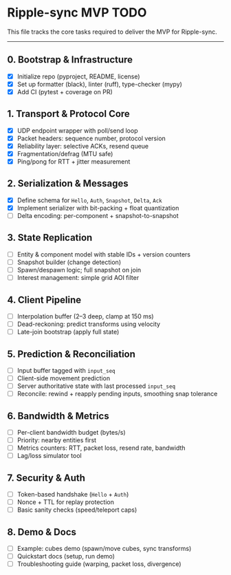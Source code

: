 # Ripple-sync MVP TODO

This file tracks the core tasks required to deliver the MVP for Ripple-sync.

---

## 0. Bootstrap & Infrastructure
- [X] Initialize repo (pyproject, README, license)
- [X] Set up formatter (black), linter (ruff), type-checker (mypy)
- [X] Add CI (pytest + coverage on PR)

## 1. Transport & Protocol Core
- [X] UDP endpoint wrapper with poll/send loop
- [X] Packet headers: sequence number, protocol version
- [X] Reliability layer: selective ACKs, resend queue
- [X] Fragmentation/defrag (MTU safe)
- [X] Ping/pong for RTT + jitter measurement

## 2. Serialization & Messages
- [X] Define schema for `Hello`, `Auth`, `Snapshot`, `Delta`, `Ack`
- [X] Implement serializer with bit-packing + float quantization
- [ ] Delta encoding: per-component + snapshot-to-snapshot

## 3. State Replication
- [ ] Entity & component model with stable IDs + version counters
- [ ] Snapshot builder (change detection)
- [ ] Spawn/despawn logic; full snapshot on join
- [ ] Interest management: simple grid AOI filter

## 4. Client Pipeline
- [ ] Interpolation buffer (2–3 deep, clamp at 150 ms)
- [ ] Dead-reckoning: predict transforms using velocity
- [ ] Late-join bootstrap (apply full state)

## 5. Prediction & Reconciliation
- [ ] Input buffer tagged with `input_seq`
- [ ] Client-side movement prediction
- [ ] Server authoritative state with last processed `input_seq`
- [ ] Reconcile: rewind + reapply pending inputs, smoothing snap tolerance

## 6. Bandwidth & Metrics
- [ ] Per-client bandwidth budget (bytes/s)
- [ ] Priority: nearby entities first
- [ ] Metrics counters: RTT, packet loss, resend rate, bandwidth
- [ ] Lag/loss simulator tool

## 7. Security & Auth
- [ ] Token-based handshake (`Hello` + `Auth`)
- [ ] Nonce + TTL for replay protection
- [ ] Basic sanity checks (speed/teleport caps)

## 8. Demo & Docs
- [ ] Example: cubes demo (spawn/move cubes, sync transforms)
- [ ] Quickstart docs (setup, run demo)
- [ ] Troubleshooting guide (warping, packet loss, divergence)
